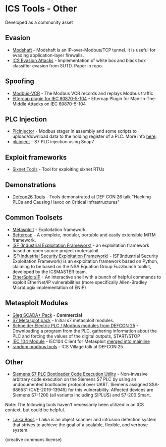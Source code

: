 # ICS Tools - Other

Developed as a community asset

## Evasion

- [Modshaft](https://github.com/reidmefirst/modshaft/) - Modshaft is an IP-over-Modbus/TCP tunnel. It is useful for evading application-layer firewalls.
- [ICS Evasion Attacks](https://github.com/scy-phy/ICS-Evasion-Attacks) - Implementation of white box and black box classifier evasion from SUTD. Paper in repo.

## Spoofing

- [Modbus-VCR](https://github.com/reidmefirst/modbus-vcr/) - The Modbus VCR records and replays Modbus traffic
- [Ettercap plugin for IEC 60870-5-104](https://github.com/PMaynard/ettercap-104-mitm) - Ettercap Plugin for Man-In-The-Middle Attacks on IEC 60870-5-104

## PLC Injection

- [PlcInjector](https://github.com/BorjaMerino/PlcInjector) - Modbus stager in assembly and some scripts to upload/download data to the holding register of a PLC. More info [here](http://www.shelliscoming.com/2016/12/modbus-stager-using-plcs-as.html).
- [plcinject](https://github.com/SCADACS/PLCinject) - S7 PLC injection using Snap7

## Exploit frameworks

- [Sixnet Tools](https://github.com/mssabr01/sixnet-tools) - Tool for exploiting sixnet RTUs

## Demonstrations

- [Defcon26 Tools](https://github.com/thiagoralves/defcon26) - Tools demonstrated at DEF CON 26 talk "Hacking PLCs and Causing Havoc on Critical Infrastructures"

## Common Toolsets

- [Metasploit](http://www.metasploit.com) - Exploitation framework.
- [Bettercap](https://github.com/evilsocket/bettercap) - A complete, modular, portable and easily extensible MITM framework.
- [ISF (Industrial Exploitation Framework)](https://github.com/dark-lbp/isf) - an exploitation framework based on open source project routersploit
- [ISF(Industrial Security Exploitation Framework)](https://github.com/w3h/isf) - ISF(Industrial Security Exploitation Framework) is an exploitation framework based on Python, claiming to be based on the NSA Equation Group Fuzzbunch toolkit, developed by the ICSMASTER team.
- [EtherSploit/IP](https://github.com/thiagoralves/EtherSploit-IP) - An interactive shell with a bunch of helpful commands to exploit EtherNet/IP vulnerabilities (more specifically Allen-Bradley MicroLogix implementation of ENIP)

## Metasploit Modules

- [Gleg SCADA+ Pack](http://gleg.net/agora_scada.shtml) - **Commercial**
- [S7 Metasplot pack](../mirrored/s7-metasploit-modules) - Initial s7 metasploit modules.
- [Schneider Electric PLC / Modbus modules from DEFCON 25](https://github.com/arnaudsoullie/funwithmodbus0x5a) - Downloading a program from the PLC, gathering information about the PLC and forcing the values of the digital outputs, START/STOP
- [IEC 104 Module](https://github.com/michaelj0hn/iec104) - IEC104 Client for Metasploit [merged into mainline](https://github.com/rapid7/metasploit-framework/pull/10386)
- [random modbus tools](https://github.com/arnaudsoullie/funwithmodbus0x5a) - ICS Village talk at DEFCON 25

## Other

- [Siemens S7 PLC Bootloader Code Execution Utility](https://github.com/RUB-SysSec/SiemensS7-Bootloader) - Non-invasive arbitrary code execution on the Siemens S7 PLC by using an undocumented bootloader protocol over UART. Siemens assigned SSA-686531 (CVE-2019-13945) for this vulnerability. Affected devices are Siemens S7-1200 (all variants including SIPLUS) and S7-200 Smart.

Note: The following tools haven't necessarily been utilized in an ICS context, but could be helpful.

- [Laika Boss](https://github.com/lmco/laikaboss) - Laika is an object scanner and intrusion detection system that strives to achieve the goal of a scalable, flexible, and verbose system.

(creative commons license)
